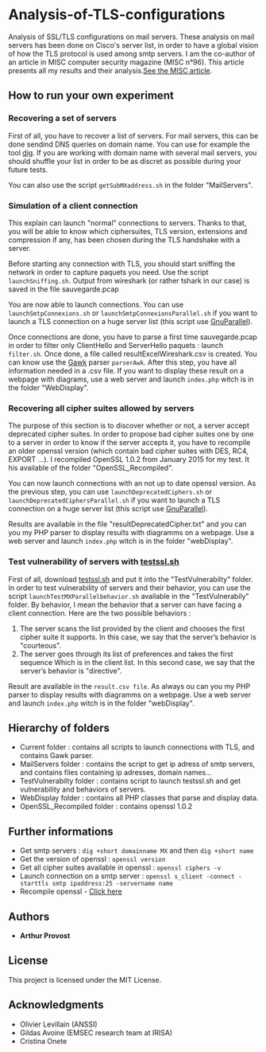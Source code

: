# Analysis-of-TLS-configurations

Analysis of SSL/TLS configurations on mail servers.
These analysis on mail servers has been done on Cisco's server list, in order to have a global vision of how the TLS protocol is used among smtp servers.
I am the co-author of an article in MISC computer security magazine (MISC n°96). This article presents all my results and their analysis.[See the MISC article](https://boutique.ed-diamond.com/anciens-numeros/1304-misc-96.html). 

## How to run your own experiment
### Recovering a set of servers
First of all, you have to recover a list of servers. For mail servers, this can be done sendind DNS queries on domain name.
You can use for example the tool [dig](http://manpages.ubuntu.com/manpages/precise/man1/dig.1.html).
If you are working with domain name with several mail servers, you should shuffle your list in order to be as discret as possible during your future tests.

You can also use the script ```getSubMXaddress.sh``` in the folder "MailServers".

### Simulation of a client connection
This explain can launch "normal" connections to servers. Thanks to that, you will be able to know which ciphersuites, TLS version, extensions and compression if any, has been chosen during the TLS handshake with a server.

Before starting any connection with TLS, you should start sniffing the network in order to capture paquets you need. Use the script ```launchSniffing.sh```. Output from wireshark (or rather tshark in our case) is saved in the file sauvegarde.pcap

You are now able to launch connections. You can use ```launchSmtpConnexions.sh``` or ```launchSmtpConnexionsParallel.sh``` if you want to launch a TLS connection on a huge server list (this script use [GnuParallel](https://www.gnu.org/software/parallel/)).

Once connections are done, you have to parse a first time sauvegarde.pcap in order to filter only ClientHello and ServerHello paquets : launch ```filter.sh```. Once done, a file called resultExcelWireshark.csv is created. You can know use the [Gawk](https://www.gnu.org/software/gawk/) parser ```parserAwk```. After this step, you have all information needed in a .csv file. If you want to display these result on a webpage with diagrams, use a web server and launch ```index.php``` witch is in the folder "WebDisplay".

### Recovering all cipher suites allowed by servers
The purpose of this section is to discover whether or not, a server accept deprecated cipher suites. In order to propose bad cipher suites one by one to a server in order to know if the server accepts it, you have to recompile an older openssl version (which contain bad cipher suites with DES, RC4, EXPORT ...). I recompiled OpenSSL 1.0.2 from January 2015 for my test. It his available of the folder "OpenSSL\_Recompiled".

You can now launch connections with an not up to date openssl version. As the previous step, you can use ```launchDeprecatedCiphers.sh``` or ```launchDeprecatedCiphersParallel.sh``` if you want to launch a TLS connection on a huge server list (this script use [GnuParallel](https://www.gnu.org/software/parallel/)). 

Results are available in the file "resultDeprecatedCipher.txt" and you can you my PHP parser to display results with diagramms on a webpage. Use a web server and launch ```index.php``` witch is in the folder "webDisplay".


### Test vulnerability of servers with [testssl.sh](https://testssl.sh/)
First of all, download [testssl.sh](https://github.com/drwetter/testssl.sh/) and put it into the "TestVulnerabilty" folder.
In order to test vulnerability of servers and their behavior, you can use the script ```launchTestMXParallelbehavior.sh``` available in the "TestVulnerabily" folder.
By behavior, I mean the behavior that a server can have facing a client connection. Here are the two possible behaviors :
1. The server scans the list provided by the client and chooses the first cipher suite it supports. In this case, we say that the server’s behavior is "courteous".
2. The server goes through its list of preferences and takes the first sequence
Which is in the client list. In this second case, we say that the server’s
behavior is "directive".

Result are available in the ```result.csv file```. As always ou can you my PHP parser to display results with diagramms on a webpage. Use a web server and launch ```index.php``` witch is in the folder "webDisplay".

## Hierarchy of folders

* Current folder : contains all scripts to launch connections with TLS, and contains Gawk parser.
* MailServers folder : contains the script to get ip adress of smtp servers, and contains files containing ip adresses, domain names...
* TestVulnerabilty folder : contains script to launch testssl.sh and get vulnerability and behaviors of servers.
* WebDisplay folder : contains all PHP classes that parse and display data.
* OpenSSL_Recompiled folder : contains openssl 1.0.2

## Further informations

* Get smtp servers : ```dig +short domainname MX``` and then ```dig +short name```
* Get the version of openssl : ```openssl version```
* Get all cipher suites available in openssl : ```openssl ciphers -v```
* Launch connection on a smtp server : ```openssl s_client -connect -starttls smtp ipaddress:25 -servername name```
* Recompile openssl - [Click here](https://askubuntu.com/questions/893155/simple-way-of-enabling-sslv2-and-sslv3-in-openssl)


## Authors

* **Arthur Provost** 


## License

This project is licensed under the MIT License.


## Acknowledgments

* Olivier Levillain (ANSSI)
* Gildas Avoine (EMSEC research team at IRISA)
* Cristina Onete
